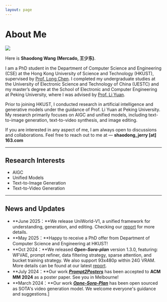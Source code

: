 ```yaml
---
layout: page
---
```


# About Me

<img src="wsd_pku.jpg" class="floatpic">

Here is **Shaodong Wang (Mercado, 王少东)**.<br>

I am a PhD student in the Department of Computer Science and Engineering (CSE) at the Hong Kong University of Science and Technology (HKUST), supervised by [Prof. Long Chen](https://cse.hkust.edu.hk/admin/people/faculty/profile/longchen). I completed my undergraduate studies at the University of Electronic Science and Technology of China (UESTC) and my master’s degree at the School of Electronic and Computer Engineering at Peking University, where I was advised by [Prof. Li Yuan](https://www.ece.pku.edu.cn/info/1046/2678.htm).

Prior to joining HKUST, I conducted research in artificial intelligence and generative models under the guidance of Prof. Li Yuan at Peking University. My research primarily focuses on AIGC and unified models, including text-to-image generation, text-to-video synthesis, and image editing.

If you are interested in any aspect of me, I am always open to discussions and collaborations. Feel free to reach out to me at — **shaodong_jerry [at] 163.com**

---

## Research Interests

- AIGC
- Unified Models
- Text-to-Image Generation
- Text-to-Video Generation

---

## News and Updates

- **June 2025：**We release UniWorld-V1, a unified framework for understanding, generation, and editing. Checking our [report](https://arxiv.org/abs/2506.03147) for more details.
- **May 2025：**Happy to receive a PhD offer from Department of Computer Science and Engineering at HKUST!
- **Oct 2024：**We released ***Open-Sora-plan*** version 1.3.0, featuring: WFVAE, prompt refiner, data filtering strategy, sparse attention, and bucket training strategy. We also support 93x480p within 24G VRAM. More details can be found at our latest [report](https://github.com/PKU-YuanGroup/Open-Sora-Plan/blob/main/docs/Report-v1.3.0.md).
- **July 2024：**Our work [***Prompt2Posters***](https://dl.acm.org/doi/10.1145/3664647.3681495) has been accepted to **ACM MM 2024** as a poster paper. See you in Melbourne!
- **March 2024：**Our work [***Opne-Sora-Plan***](https://github.com/PKU-YuanGroup/Open-Sora-Plan) has been open sourced as SOTA's video generation model. We welcome everyone's guidance and suggestions.]

<br>
